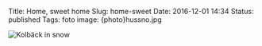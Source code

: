 Title: Home, sweet home
Slug: home-sweet
Date: 2016-12-01 14:34
Status: published
Tags: foto
image: {photo}hussno.jpg

![Kolbäck in snow]({photo}hussno.jpg "Kolbäck in snow")

